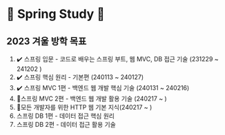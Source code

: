 # 🌱 Spring Study 🌱

## 2023 겨울 방학 목표

1. ✔️ 스프링 입문 - 코드로 배우는 스프링 부트, 웹 MVC, DB 접근 기술 (231229 ~ 241202 ) 
2. ✔️ 스프링 핵심 원리 - 기본편 (240113 ~ 240127)
3. ✔️ 스프링 MVC 1편 - 백엔드 웹 개발 핵심 기술 (240131 ~ 240216)
4. 🏁스프링 MVC 2편 - 백엔드 웹 개발 활용 기술 (240217 ~ )
5. 🏁모든 개발자를 위한 HTTP 웹 기본 지식(240217 ~ )
6. 스프링 DB 1편 - 데이터 접근 핵심 원리
7. 스프링 DB 2편 - 데이터 접근 활용 기술
